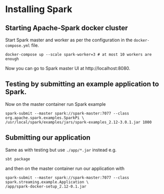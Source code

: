 # Installing Spark

## Starting Apache-Spark docker cluster
Start Spark master and worker as per the configuration in the `docker-compose.yml` file.
```shell script
docker-compose up --scale spark-worker=3 # at most 10 workers are enough 
```
Now you can go to Spark master UI at http://localhost:8080.

## Testing by submitting an example application to Spark. 
Now on the master container run Spark example
```shell script
spark-submit --master spark://spark-master:7077 --class org.apache.spark.examples.SparkPi \
/usr/local/spark/examples/jars/spark-examples_2.12-3.0.1.jar 1000
```

## Submitting our application 
Same as with testing but use `./app/*.jar` instead e.g.
```shell script
sbt package
```
and then on the master container run our application with
```shell script
spark-submit --master spark://spark-master:7077 --class spark.streaming.example.Application \
/app/spark-docker-setup_2.12-0.1.jar
```

